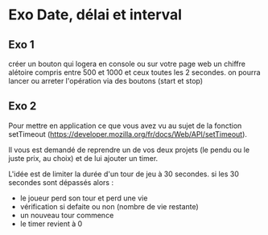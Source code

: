 # Exo Date, délai et interval

## Exo 1
créer un bouton qui logera en console ou sur votre page web un chiffre alétoire compris entre 500 et 1000 et ceux toutes les 2 secondes.
on pourra lancer ou arreter l'opération via des boutons (start et stop)

## Exo 2

Pour mettre en application ce que vous avez vu au sujet de la fonction setTimeout (https://developer.mozilla.org/fr/docs/Web/API/setTimeout).

Il vous est demandé de reprendre un de vos deux projets (le pendu ou le juste prix, au choix) et de lui ajouter un timer. 

L'idée est de limiter la durée d'un tour de jeu à 30 secondes. si les 30 secondes sont dépassés alors :
 - le joueur perd son tour et perd une vie
 - vérification si defaite ou non (nombre de vie restante)
 - un nouveau tour commence
 - le timer revient à 0